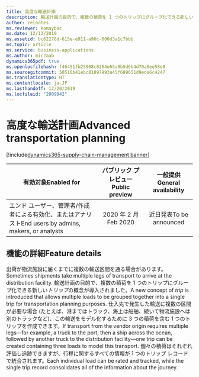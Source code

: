 ```yaml
---
title: 高度な輸送計画
description: 輸送計画の目的で、複数の積荷を 1 つのトリップにグループ化できる新しいトリップの概念が導入されました。
author: relnotes
ms.reviewer: kamaybac
ms.date: 12/13/2019
ms.assetid: bc62278d-615e-e911-a96c-000d3a1c7bbb
ms.topic: article
ms.service: business-applications
ms.author: mirzaab
dynamics365pdf: true
ms.openlocfilehash: f46451fb25908c8264e65a9b5d6b4d70a0ee58e0
ms.sourcegitcommit: 50510b41ebc81897993a45f689651d9eda6c4247
ms.translationtype: HT
ms.contentlocale: ja-JP
ms.lasthandoff: 12/20/2019
ms.locfileid: "2909942"
---
```

# <a name="advanced-transportation-planning"></a><span data-ttu-id="0fff5-103">高度な輸送計画</span><span class="sxs-lookup"><span data-stu-id="0fff5-103">Advanced transportation planning</span></span>
[!include[dynamics365-supply-chain-management banner](../includes/dynamics365-supply-chain-management.md)]

| <span data-ttu-id="0fff5-104">有効対象</span><span class="sxs-lookup"><span data-stu-id="0fff5-104">Enabled for</span></span>    |  <span data-ttu-id="0fff5-105">パブリック プレビュー</span><span class="sxs-lookup"><span data-stu-id="0fff5-105">Public preview</span></span> | <span data-ttu-id="0fff5-106">一般提供</span><span class="sxs-lookup"><span data-stu-id="0fff5-106">General availability</span></span> | 
| ---------- | :----------: |:----------: |
|<span data-ttu-id="0fff5-107">エンド ユーザー、管理者/作成者による有効化、またはアナリスト</span><span class="sxs-lookup"><span data-stu-id="0fff5-107">End users by admins, makers, or analysts</span></span>|<span data-ttu-id="0fff5-108">2020 年 2 月</span><span class="sxs-lookup"><span data-stu-id="0fff5-108">Feb 2020</span></span>| <span data-ttu-id="0fff5-109">近日発表</span><span class="sxs-lookup"><span data-stu-id="0fff5-109">To be announced</span></span>|






## <a name="feature-details"></a><span data-ttu-id="0fff5-110">機能の詳細</span><span class="sxs-lookup"><span data-stu-id="0fff5-110">Feature details</span></span>
<!--feature detail start -->
<span data-ttu-id="0fff5-111">出荷が物流施設に届くまでに複数の輸送区間を通る場合があります。</span><span class="sxs-lookup"><span data-stu-id="0fff5-111">Sometimes shipments take multiple legs of transport to arrive at the distribution facility.</span></span> <span data-ttu-id="0fff5-112">輸送計画の目的で、複数の積荷を 1 つのトリップにグループ化できる新しい*トリップ*の概念が導入されました。</span><span class="sxs-lookup"><span data-stu-id="0fff5-112">A new concept of *trip* is introduced that allows multiple loads to be grouped together into a single trip for transportation planning purposes.</span></span> <span data-ttu-id="0fff5-113">仕入先で発生した輸送に複数の区間が必要な場合 (たとえば、港まではトラック、海上は船舶、続いて物流施設へは別のトラックなど)、この輸送をモデル化するために 3 つの積荷を含む 1 つのトリップを作成できます。</span><span class="sxs-lookup"><span data-stu-id="0fff5-113">If transport from the vendor origin requires multiple legs—for example, a truck to the port, then a ship across the ocean, followed by another truck to the distribution facility—one trip can be created containing three loads to model this transport.</span></span> <span data-ttu-id="0fff5-114">個々の積荷はそれぞれ評価し追跡できますが、行程に関するすべての情報が 1 つのトリップ レコードで統合されます。</span><span class="sxs-lookup"><span data-stu-id="0fff5-114">Each individual load can be rated and tracked, while the single trip record consolidates all of the information about the journey.</span></span>
<!--feature detail end -->









